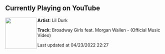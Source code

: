 ## Currently Playing on YouTube

[<img align="left" width="100" src="https://i.ytimg.com/vi/2CNl_CCtE-I/maxresdefault.jpg">](https://www.youtube.com/watch?v=2CNl_CCtE-I)

**Artist**: Lil Durk 

**Track**: Broadway Girls feat. Morgan Wallen - (Official Music Video)

Last updated at 04/23/2022 22:27
